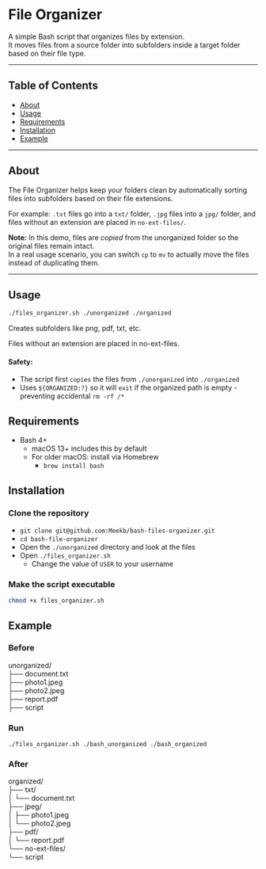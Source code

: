 # File Organizer

A simple Bash script that organizes files by extension.  
It moves files from a source folder into subfolders inside a target folder based on their file type.

---

## Table of Contents
- [About](#about)
- [Usage](#usage)
- [Requirements](#requirements)
- [Installation](#installation)
- [Example](#example)

---

## About
The File Organizer helps keep your folders clean by automatically sorting files into subfolders based on their file extensions.  

For example: `.txt` files go into a `txt/` folder, `.jpg` files into a `jpg/` folder, and files without an extension are placed in `no-ext-files/`.

**Note:** In this demo, files are *copied* from the unorganized folder so the original files remain intact.  
In a real usage scenario, you can switch `cp` to `mv` to actually move the files instead of duplicating them.

---

## Usage

```bash
./files_organizer.sh ./unorganized ./organized
```
Creates subfolders like png, pdf, txt, etc.

Files without an extension are placed in no-ext-files.

####  Safety:
- The script first `copies` the files from `./unorganized` into `./organized`  
- Uses `${ORGANIZED:?}` so it will `exit` if the organized path is empty - preventing accidental `rm -rf /*`

## Requirements
- Bash 4+
  - macOS 13+ includes this by default
  - For older macOS: install via Homebrew
    -  `brew install bash`

## Installation
### Clone the repository
- `git clone git@github.com:Meekb/bash-files-organizer.git`
- `cd bash-file-organizer`
- Open the `./unorganized` directory and look at the files
- Open `./files_organizer.sh`
  - Change the value of `USER` to your username 


### Make the script executable
```bash
chmod +x files_organizer.sh
```

## Example

### Before
unorganized/  
├── document.txt  
├── photo1.jpeg  
├── photo2.jpeg  
├── report.pdf  
├── script

### Run
`./files_organizer.sh ./bash_unorganized ./bash_organized
`

### After
organized/  
├── txt/  
│   └── document.txt  
├── jpeg/  
│   ├── photo1.jpeg  
│   └── photo2.jpeg  
├── pdf/  
│   └── report.pdf  
└── no-ext-files/  
└── script
